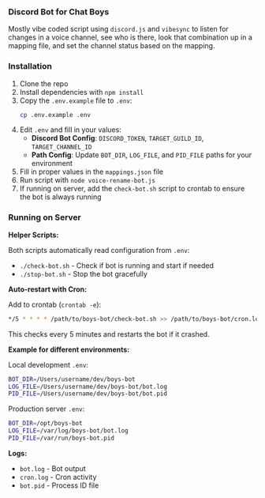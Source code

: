 ### Discord Bot for Chat Boys

Mostly vibe coded script using `discord.js` and `vibesync` to listen for changes in a voice channel,
see who is there, look that combination up in a mapping file, and set the channel status based on the
mapping.

### Installation

1. Clone the repo
2. Install dependencies with `npm install`
3. Copy the `.env.example` file to `.env`:
   ```bash
   cp .env.example .env
   ```
4. Edit `.env` and fill in your values:
   - **Discord Bot Config**: `DISCORD_TOKEN`, `TARGET_GUILD_ID`, `TARGET_CHANNEL_ID`
   - **Path Config**: Update `BOT_DIR`, `LOG_FILE`, and `PID_FILE` paths for your environment
5. Fill in proper values in the `mappings.json` file
6. Run script with `node voice-rename-bot.js`
7. If running on server, add the `check-bot.sh` script to crontab to ensure the bot is always running

### Running on Server

**Helper Scripts:**

Both scripts automatically read configuration from `.env`:

- `./check-bot.sh` - Check if bot is running and start if needed
- `./stop-bot.sh` - Stop the bot gracefully

**Auto-restart with Cron:**

Add to crontab (`crontab -e`):

```bash
*/5 * * * * /path/to/boys-bot/check-bot.sh >> /path/to/boys-bot/cron.log 2>&1
```

This checks every 5 minutes and restarts the bot if it crashed.

**Example for different environments:**

Local development `.env`:
```bash
BOT_DIR=/Users/username/dev/boys-bot
LOG_FILE=/Users/username/dev/boys-bot/bot.log
PID_FILE=/Users/username/dev/boys-bot/bot.pid
```

Production server `.env`:
```bash
BOT_DIR=/opt/boys-bot
LOG_FILE=/var/log/boys-bot/bot.log
PID_FILE=/var/run/boys-bot.pid
```

**Logs:**
- `bot.log` - Bot output
- `cron.log` - Cron activity
- `bot.pid` - Process ID file

